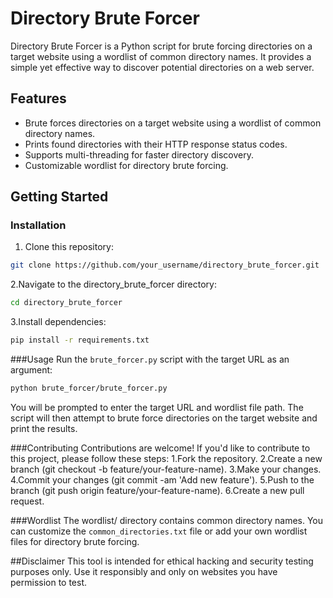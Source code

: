 # Directory Brute Forcer

Directory Brute Forcer is a Python script for brute forcing directories on a target website using a wordlist of common directory names. It provides a simple yet effective way to discover potential directories on a web server.

## Features

- Brute forces directories on a target website using a wordlist of common directory names.
- Prints found directories with their HTTP response status codes.
- Supports multi-threading for faster directory discovery.
- Customizable wordlist for directory brute forcing.

## Getting Started

### Installation

1. Clone this repository:

```bash
git clone https://github.com/your_username/directory_brute_forcer.git
```
2.Navigate to the directory_brute_forcer directory:
```bash
cd directory_brute_forcer
```
3.Install dependencies:
```bash
pip install -r requirements.txt
```
###Usage
Run the `brute_forcer.py` script with the target URL as an argument:
```bash
python brute_forcer/brute_forcer.py
```
You will be prompted to enter the target URL and wordlist file path. The script will then attempt to brute force directories on the target website and print the results.

###Contributing
Contributions are welcome! If you'd like to contribute to this project, please follow these steps:
1.Fork the repository.
2.Create a new branch (git checkout -b feature/your-feature-name).
3.Make your changes.
4.Commit your changes (git commit -am 'Add new feature').
5.Push to the branch (git push origin feature/your-feature-name).
6.Create a new pull request.

###Wordlist
The wordlist/ directory contains common directory names. You can customize the `common_directories.txt` file or add your own wordlist files for directory brute forcing.

##Disclaimer
This tool is intended for ethical hacking and security testing purposes only. Use it responsibly and only on websites you have permission to test.


